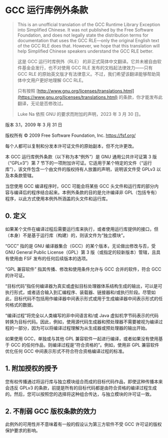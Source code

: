 # GCC 运行库例外条款

> This is an unofficial translation of the GCC Runtime Library Exception into Simplified Chinese. It was not published by the Free Software Foundation, and does not legally state the distribution terms for documentation that uses the GCC RLE—only the original English text of the GCC RLE does that. However, we hope that this translation will help Simplified Chinese speakers understand the GCC RLE better. 
>
> 这是 GCC 运行时库例外（RLE） 的非正式简体中文翻译。它并未被自由软件基金会发行，也不对使用 GCC RLE 发布的文档起法律效力——只有 GCC RLE 的原始英文版才有法律意义。不过，我们希望该翻译能够帮助简体中文用户更好地理解 GCC RLE。
>
> 只有按照 [http://www.gnu.org/licenses/translations.html](https://www.gnu.org/licenses/translations.html) 的条款，你才能发布此翻译，无论是否修改过。
>
> Luke Na 依照 GNU 的要求而附加的声明，2023 年 3 月 30 日。

版本 3.1，2009 年 3 月 31 日

版权所有 © 2009 Free Software Foundation, Inc. https://fsf.org/

每个人都可以复制和分发本许可证文件的原始副本，但不允许更改。

本 GCC 运行库例外条款（以下称为本“例外”）是 GNU 通用公共许可证第 3 版（“GPLv3”）第 7 节下的一项附加许可证。它适用于某个特定的文件（“运行库”），该文件包含一个由文件的版权持有人放置的声明，说明该文件受 GPLv3 以及本条款管辖。

当您使用 GCC 编译程序时，GCC 可能会将某些 GCC 头文件和运行库的部分内容与编译后的程序结合起来。本例外条款的目的是允许编译非 GPL（包括专有）程序，以此方式使用本例外所涵盖的头文件和运行库。

## 0. 定义

如果某个文件在编译过程后需要运行库来执行，或者使用运行库提供的接口，但（本身）不是基于运行库（构建）的，则该文件为“独立模块”。

“GCC” 指的是 GNU 编译器集合（GCC）的某个版本，无论做出修改与否，受 GNU General Public License（GPL）第 3 版（或指定的较新版本）管辖，且具有使用由 FSF 发布的任何后续版本的选项。

“GPL 兼容软件” 指其传播、修改和使用条件允许与 GCC 合并的软件，符合 GCC 的许可证。

“目标代码”指任何编译器为真实或虚拟目标处理器体系结构生成的输出，可以是可执行形式，或者适合输入到汇编程序、装载器、链接器和/或执行阶段。尽管如此，目标代码不包括用作编译器中间表示形式或用于生成编译器中间表示形式的任何格式的数据。

“编译过程”将完全以人类编写的非中间语言和/或 Java 虚拟机字节码表示的代码转换为目标代码。因此，例如，使用源代码生成器和预处理器不需要被视为编译过程的一部分，因为可以将编译过程理解为从生成器或预处理器的输出开始。

如果使用 GCC，单独或与其他 GPL 兼容软件一起进行编译，或者如果没有使用基于 GCC 的任何作品，则编译过程是“符合资格的”。例如，使用非 GPL 兼容软件优化任何 GCC 中间表示形式不符合符合资格编译过程的标准。

## 1. 附加授权的授予 
您有权传播通过将运行库与独立模块组合而成的目标代码作品，即使这种传播本来会违反 GPLv3 的条款，前提是所有的目标代码都是由符合资格的编译过程生成的。然后，您可以按照您的选择将这种组合传达，与独立模块的许可证一致。

## 2. 不削弱 GCC 版权条款的效力 
此例外的可用性并不意味着有一般的假设认为第三方软件不受 GCC 许可证的版权保护要求的影响。